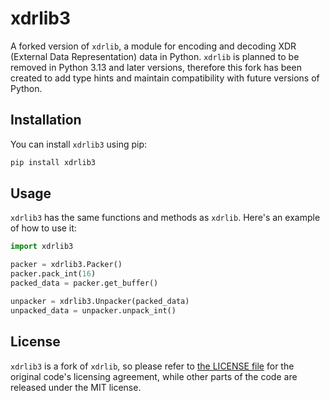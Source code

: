 # xdrlib3

A forked version of `xdrlib`, a module for encoding and decoding XDR (External Data Representation) data in Python. `xdrlib` is planned to be removed in Python 3.13 and later versions, therefore this fork has been created to add type hints and maintain compatibility with future versions of Python.

## Installation
You can install `xdrlib3` using pip:

```bash
pip install xdrlib3
```

## Usage
`xdrlib3` has the same functions and methods as `xdrlib`. Here's an example of how to use it:

```python
import xdrlib3

packer = xdrlib3.Packer()
packer.pack_int(16)
packed_data = packer.get_buffer()

unpacker = xdrlib3.Unpacker(packed_data)
unpacked_data = unpacker.unpack_int()
```

## License

`xdrlib3` is a fork of `xdrlib`, so please refer to [the LICENSE file](https://github.com/python/cpython/blob/024ac542d738f56b36bdeb3517a10e93da5acab9/LICENSE) for the original code's licensing agreement, while other parts of the code are released under the MIT license.
